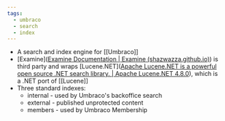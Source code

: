 ```yaml
---
tags:
  - umbraco
  - search
  - index
---
```

- A search and index engine for [[Umbraco]]
- [Examine]([Examine Documentation | Examine (shazwazza.github.io)](https://shazwazza.github.io/Examine/)) is third party and wraps [Lucene.NET]([Apache Lucene.NET is a powerful open source .NET search library. | Apache Lucene.NET 4.8.0](https://lucenenet.apache.org/)), which is a .NET port of [[Lucene]]
- Three standard indexes:
	- internal - used by Umbraco's backoffice search
	- external - published unprotected content
	- members - used by Umbraco Membership